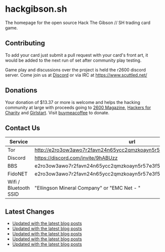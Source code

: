 # hackgibson.sh
The homepage for the open source Hack The Gibson // SH trading card game.


## Contributing

To add your card just submit a pull request with your card's front art, it would be added to the next run of set after community play testing.

Game play and discussions over the project is held the r2600 discord server. Come join us at [Discord](https://discord.com/invite/9hABUzz) or via IRC at https://www.scuttled.net/


## Donations

Your donation of $13.37 or more is welcome and helps the hacking community at large with proceeds going to [2600 Magazine](https://2600.com/), [Hackers for Charity](https://hackersforcharity.org) and [Girlstart](https://girlstart.org).  Visit [buymeacoffee](https://www.buymeacoffee.com/hackgibson.sh) to donate.


## Contact Us

Service | url
-|-
Tor | http://e2ro3ow3awo7r2favn24n65ycc2qmzkoayn5r57e3f56nvjwdcgg32ad.onion
Discord | https://discord.com/invite/9hABUzz
BBS | e2ro3ow3awo7r2favn24n65ycc2qmzkoayn5r57e3f56nvjwdcgg32ad.onion:23
FidoNET | e2ro3ow3awo7r2favn24n65ycc2qmzkoayn5r57e3f56nvjwdcgg32ad.onion:24554
Wifi / Bluetooth SSID | "Ellingson Mineral Company" or "EMC Net - <fidonet address>"

## Latest Changes
<!-- BLOG-POST-LIST:START -->
- [Updated with the latest blog posts](https://github.com/DFW2600/hackgibson.sh/commit/5a8500a10f1bae53e96bbd6ce6ac5bbce9fcf856)
- [Updated with the latest blog posts](https://github.com/DFW2600/hackgibson.sh/commit/1e8e3982411bac9a71c3d81e8329c27b37ccf50e)
- [Updated with the latest blog posts](https://github.com/DFW2600/hackgibson.sh/commit/e0010389851f57c7142879f8a2c887968bef639e)
- [Updated with the latest blog posts](https://github.com/DFW2600/hackgibson.sh/commit/e1f5683ebb6260b0c40a5da47306336b09676300)
- [Updated with the latest blog posts](https://github.com/DFW2600/hackgibson.sh/commit/7836d9949e16a961a54c09e6b3611c2a7755d3ea)
<!-- BLOG-POST-LIST:END -->
